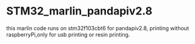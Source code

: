 # STM32_marlin_pandapiv2.8

####  
this marlin code runs on stm32f103cbt6 for pandapiv2.8, printing without raspberryPi,only for usb printing or resin printing.

